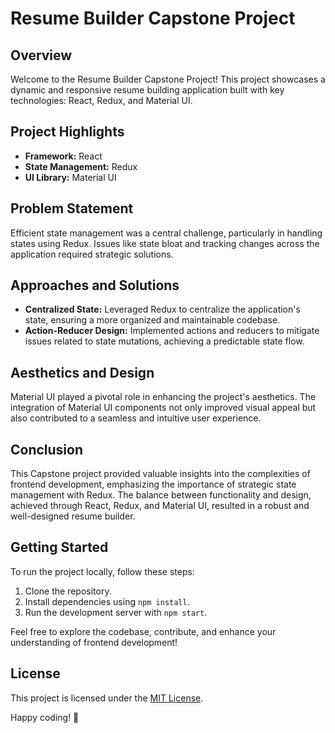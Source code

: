 # Resume Builder Capstone Project

## Overview

Welcome to the Resume Builder Capstone Project! This project showcases a dynamic and responsive resume building application built with key technologies: React, Redux, and Material UI.

## Project Highlights

- **Framework:** React
- **State Management:** Redux
- **UI Library:** Material UI

## Problem Statement

Efficient state management was a central challenge, particularly in handling states using Redux. Issues like state bloat and tracking changes across the application required strategic solutions.

## Approaches and Solutions

- **Centralized State:** Leveraged Redux to centralize the application's state, ensuring a more organized and maintainable codebase.
- **Action-Reducer Design:** Implemented actions and reducers to mitigate issues related to state mutations, achieving a predictable state flow.

## Aesthetics and Design

Material UI played a pivotal role in enhancing the project's aesthetics. The integration of Material UI components not only improved visual appeal but also contributed to a seamless and intuitive user experience.

## Conclusion

This Capstone project provided valuable insights into the complexities of frontend development, emphasizing the importance of strategic state management with Redux. The balance between functionality and design, achieved through React, Redux, and Material UI, resulted in a robust and well-designed resume builder.

## Getting Started

To run the project locally, follow these steps:

1. Clone the repository.
2. Install dependencies using `npm install`.
3. Run the development server with `npm start`.

Feel free to explore the codebase, contribute, and enhance your understanding of frontend development!

## License

This project is licensed under the [MIT License](LICENSE).

Happy coding! 🚀

